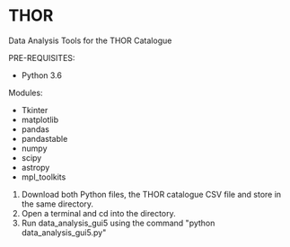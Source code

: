 # THOR
Data Analysis Tools for the THOR Catalogue

PRE-REQUISITES:
- Python 3.6

Modules:
- Tkinter
- matplotlib
- pandas
- pandastable
- numpy
- scipy
- astropy
- mpl_toolkits


1) Download both Python files, the THOR catalogue CSV file and store in the same directory.
2) Open a terminal and cd into the directory.
3) Run data_analysis_gui5 using the command "python data_analysis_gui5.py"
